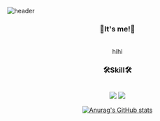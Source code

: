 ![header](https://capsule-render.vercel.app/api?type=Waving&color=Black&height=300&section=header&text=G0r4ni8's%20Git&fontSize=90)




<h3 align="center">👋It's me!👋</h3>
</br>
<div align="center">
  hihi
</div>
  
<h3 align="center">🛠️Skill🛠️</h3>
</br>
<div align="center">
  <img src="https://img.shields.io/badge/C-A8B9CC?style=for-the-badge&logo=C&logoColor=black">
  <img src="https://img.shields.io/badge/C++-00599C?style=for-the-badge&logo=C++&logoColor=black">


  [![Anurag's GitHub stats](https://github-readme-stats.vercel.app/api?username={ㅏㅑ흠00}&hide_title=true&show_icons=true&include_all_commits=true&disable_animations=true&theme=vue)](https://github.com/anuraghazra/github-readme-stats)
</div>

  


